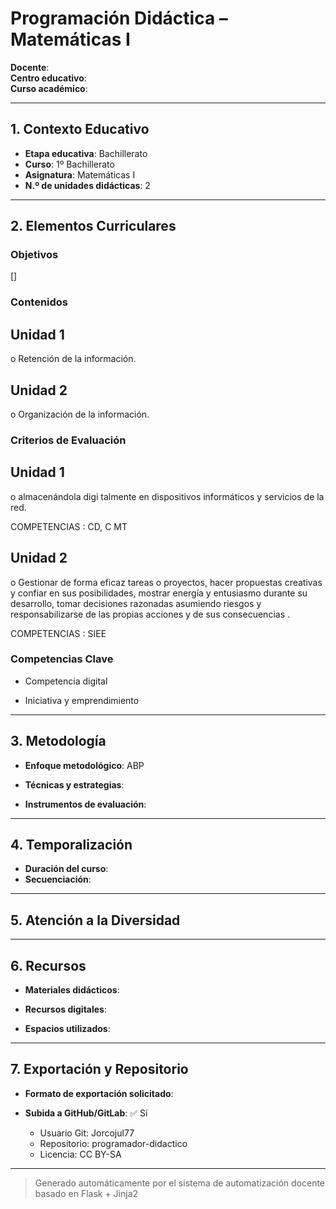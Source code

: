 # Programación Didáctica – Matemáticas I

**Docente**:   
**Centro educativo**:   
**Curso académico**:   

---

## 1. Contexto Educativo

- **Etapa educativa**: Bachillerato
- **Curso**: 1º Bachillerato
- **Asignatura**: Matemáticas I
- **N.º de unidades didácticas**: 2

---

## 2. Elementos Curriculares

### Objetivos
[]
### Contenidos

## Unidad 1
o Retención de la información.

## Unidad 2
o Organización de la información.


### Criterios de Evaluación

## Unidad 1
o almacenándola digi talmente en dispositivos informáticos y servicios de la red.  
 
COMPETENCIAS : CD, C MT

## Unidad 2
o Gestionar de  forma eficaz tareas o proyectos, hacer propuestas creativas y 
confiar en sus posibilidades, mostrar energía y entusiasmo durante su desarrollo, 
tomar  decisiones razonadas asumiendo riesgos y responsabilizarse de las 
propias acciones y de sus consecuencias . 
 
COMPETENCIAS : SIEE


### Competencias Clave


- Competencia digital

- Iniciativa y emprendimiento



---

## 3. Metodología

- **Enfoque metodológico**: ABP
- **Técnicas y estrategias**:  
  
- **Instrumentos de evaluación**: 

---

## 4. Temporalización

- **Duración del curso**: 
- **Secuenciación**:  
  

---

## 5. Atención a la Diversidad



---

## 6. Recursos

- **Materiales didácticos**:  
  
- **Recursos digitales**:  
  
- **Espacios utilizados**: 

---

## 7. Exportación y Repositorio

- **Formato de exportación solicitado**: 
- **Subida a GitHub/GitLab**: ✅ Sí

  - Usuario Git: Jorcojul77
  - Repositorio: programador-didactico
  - Licencia: CC BY-SA


---

> Generado automáticamente por el sistema de automatización docente basado en Flask + Jinja2